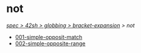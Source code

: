 # not

*[spec > 42sh > globbing > bracket-expansion](..) > not*

* [001-simple-opposit-match](./001-simple-opposit-match)
* [002-simple-opposite-range](./002-simple-opposite-range)
